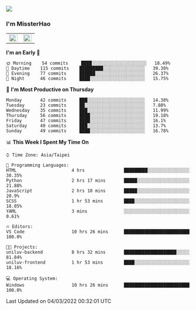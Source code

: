 ![](https://komarev.com/ghpvc/?username=MissterHao&color=ff69b4)

### I'm MissterHao


<!-- Readme stats -->
<!-- https://github.com/anuraghazra/github-readme-stats -->
<table>
<tr>
    <td valign="top" width="50%">
    <img src="https://github-readme-stats.vercel.app/api?username=MissterHao&hide_border=true&show_icons=true&locale=en" align="left" style="width: 100%" />
    </td>
    <td valign="top" width="50%">
    <img src="https://github-readme-stats.vercel.app/api/top-langs?username=MissterHao&hide_border=true&show_icons=true&locale=en&layout=compact" align="left" style="width: 100%" />
    </td>
</tr>
</table>  


<!--START_SECTION:waka-->
**I'm an Early 🐤** 

```text
🌞 Morning    54 commits     ████░░░░░░░░░░░░░░░░░░░░░   18.49% 
🌆 Daytime    115 commits    █████████░░░░░░░░░░░░░░░░   39.38% 
🌃 Evening    77 commits     ██████░░░░░░░░░░░░░░░░░░░   26.37% 
🌙 Night      46 commits     ████░░░░░░░░░░░░░░░░░░░░░   15.75%

```
📅 **I'm Most Productive on Thursday** 

```text
Monday       42 commits     ███░░░░░░░░░░░░░░░░░░░░░░   14.38% 
Tuesday      23 commits     ██░░░░░░░░░░░░░░░░░░░░░░░   7.88% 
Wednesday    35 commits     ███░░░░░░░░░░░░░░░░░░░░░░   11.99% 
Thursday     56 commits     ████░░░░░░░░░░░░░░░░░░░░░   19.18% 
Friday       47 commits     ████░░░░░░░░░░░░░░░░░░░░░   16.1% 
Saturday     40 commits     ███░░░░░░░░░░░░░░░░░░░░░░   13.7% 
Sunday       49 commits     ████░░░░░░░░░░░░░░░░░░░░░   16.78%

```


📊 **This Week I Spent My Time On** 

```text
⌚︎ Time Zone: Asia/Taipei

💬 Programming Languages: 
HTML                     4 hrs               █████████░░░░░░░░░░░░░░░░   38.35% 
Python                   2 hrs 17 mins       █████░░░░░░░░░░░░░░░░░░░░   21.88% 
JavaScript               2 hrs 10 mins       █████░░░░░░░░░░░░░░░░░░░░   20.9% 
SCSS                     1 hr 53 mins        ████░░░░░░░░░░░░░░░░░░░░░   18.05% 
YAML                     3 mins              ░░░░░░░░░░░░░░░░░░░░░░░░░   0.61%

🔥 Editors: 
VS Code                  10 hrs 26 mins      █████████████████████████   100.0%

🐱‍💻 Projects: 
uniluv-backend           8 hrs 32 mins       ████████████████████░░░░░   81.84% 
uniluv-frontend          1 hr 53 mins        ████░░░░░░░░░░░░░░░░░░░░░   18.16%

💻 Operating System: 
Windows                  10 hrs 26 mins      █████████████████████████   100.0%

```


 Last Updated on 04/03/2022 00:32:01 UTC
<!--END_SECTION:waka-->

<!--
**MissterHao/MissterHao** is a ✨ _special_ ✨ repository because its `README.md` (this file) appears on your GitHub profile.

Here are some ideas to get you started:

- 🔭 I’m currently working on ...
- 🌱 I’m currently learning ...
- 👯 I’m looking to collaborate on ...
- 🤔 I’m looking for help with ...
- 💬 Ask me about ...
- 📫 How to reach me: ...
- 😄 Pronouns: ...
- ⚡ Fun fact: ...
-->
